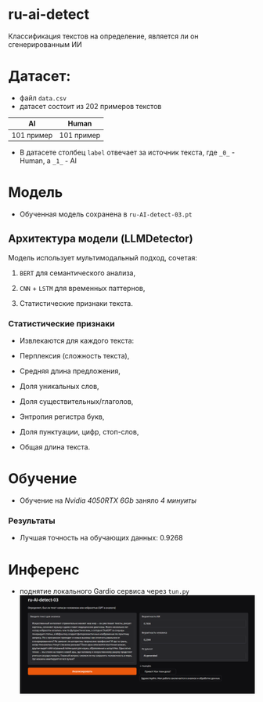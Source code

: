 # ru-ai-detect
Классификация текстов на определение, является ли он сгенерированным ИИ

# Датасет:
- файл `data.csv`
- датасет состоит из 202 примеров текстов

|     AI |    Human |
|------------|-------------|
| 101 пример | 101 пример |

- В датасете столбец `label` отвечает за источник текста, где `_0_` - Human, а `_1_` - AI


# Модель
- Обученная модель сохранена в `ru-AI-detect-03.pt`

## Архитектура модели (LLMDetector)
Модель использует мультимодальный подход, сочетая:

1. `BERT` для семантического анализа,

2. `CNN` + `LSTM` для временных паттернов,

3. Статистические признаки текста.


### Статистические признаки
- Извлекаются для каждого текста:

- Перплексия (сложность текста),

- Средняя длина предложения,

- Доля уникальных слов,

- Доля существительных/глаголов,

- Энтропия регистра букв,

- Доля пунктуации, цифр, стоп-слов,

- Общая длина текста.

# Обучение
- Обучение на _Nvidia 4050RTX 6Gb_ заняло _4 минуиты_
### Результаты
- Лучшая точность на обучающих данных: 0.9268

# Инференс
- поднятие локального Gardio сервиса через `tun.py`
![alt text](image.png)
